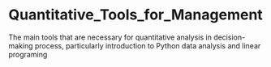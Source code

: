 # Quantitative_Tools_for_Management
The main tools that are necessary for quantitative analysis in decision-making process, particularly introduction to  Python data analysis and linear programing
